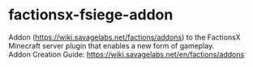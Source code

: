# factionsx-fsiege-addon

Addon (https://wiki.savagelabs.net/factions/addons) to the FactionsX Minecraft server plugin that enables a new form of gameplay. <br/>
Addon Creation Guide: https://wiki.savagelabs.net/en/factions/addons
